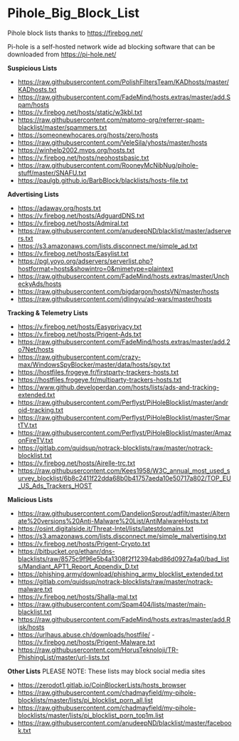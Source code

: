 # Pihole_Big_Block_List
Pihole block lists thanks to https://firebog.net/

Pi-hole is a self-hosted network wide ad blocking software that can be downloaded from https://pi-hole.net/


**Suspicious Lists**

- https://raw.githubusercontent.com/PolishFiltersTeam/KADhosts/master/KADhosts.txt
- https://raw.githubusercontent.com/FadeMind/hosts.extras/master/add.Spam/hosts
- https://v.firebog.net/hosts/static/w3kbl.txt
- https://raw.githubusercontent.com/matomo-org/referrer-spam-blacklist/master/spammers.txt
- https://someonewhocares.org/hosts/zero/hosts
- https://raw.githubusercontent.com/VeleSila/yhosts/master/hosts
- https://winhelp2002.mvps.org/hosts.txt
- https://v.firebog.net/hosts/neohostsbasic.txt
- https://raw.githubusercontent.com/RooneyMcNibNug/pihole-stuff/master/SNAFU.txt
- https://paulgb.github.io/BarbBlock/blacklists/hosts-file.txt

**Advertising Lists**

- https://adaway.org/hosts.txt
- https://v.firebog.net/hosts/AdguardDNS.txt
- https://v.firebog.net/hosts/Admiral.txt
- https://raw.githubusercontent.com/anudeepND/blacklist/master/adservers.txt
- https://s3.amazonaws.com/lists.disconnect.me/simple_ad.txt
- https://v.firebog.net/hosts/Easylist.txt
- https://pgl.yoyo.org/adservers/serverlist.php?hostformat=hosts&showintro=0&mimetype=plaintext
- https://raw.githubusercontent.com/FadeMind/hosts.extras/master/UncheckyAds/hosts
- https://raw.githubusercontent.com/bigdargon/hostsVN/master/hosts
- https://raw.githubusercontent.com/jdlingyu/ad-wars/master/hosts

**Tracking & Telemetry Lists**

- https://v.firebog.net/hosts/Easyprivacy.txt
- https://v.firebog.net/hosts/Prigent-Ads.txt
- https://raw.githubusercontent.com/FadeMind/hosts.extras/master/add.2o7Net/hosts
- https://raw.githubusercontent.com/crazy-max/WindowsSpyBlocker/master/data/hosts/spy.txt
- https://hostfiles.frogeye.fr/firstparty-trackers-hosts.txt
- https://hostfiles.frogeye.fr/multiparty-trackers-hosts.txt
- https://www.github.developerdan.com/hosts/lists/ads-and-tracking-extended.txt
- https://raw.githubusercontent.com/Perflyst/PiHoleBlocklist/master/android-tracking.txt
- https://raw.githubusercontent.com/Perflyst/PiHoleBlocklist/master/SmartTV.txt
- https://raw.githubusercontent.com/Perflyst/PiHoleBlocklist/master/AmazonFireTV.txt
- https://gitlab.com/quidsup/notrack-blocklists/raw/master/notrack-blocklist.txt
- https://v.firebog.net/hosts/Airelle-trc.txt
- https://raw.githubusercontent.com/Kees1958/W3C_annual_most_used_survey_blocklist/6b8c2411f22dda68b0b41757aeda10e50717a802/TOP_EU_US_Ads_Trackers_HOST

**Malicious Lists**

- https://raw.githubusercontent.com/DandelionSprout/adfilt/master/Alternate%20versions%20Anti-Malware%20List/AntiMalwareHosts.txt
- https://osint.digitalside.it/Threat-Intel/lists/latestdomains.txt
- https://s3.amazonaws.com/lists.disconnect.me/simple_malvertising.txt
- https://v.firebog.net/hosts/Prigent-Crypto.txt
- https://bitbucket.org/ethanr/dns-blacklists/raw/8575c9f96e5b4a1308f2f12394abd86d0927a4a0/bad_lists/Mandiant_APT1_Report_Appendix_D.txt
- https://phishing.army/download/phishing_army_blocklist_extended.txt
- https://gitlab.com/quidsup/notrack-blocklists/raw/master/notrack-malware.txt
- https://v.firebog.net/hosts/Shalla-mal.txt
- https://raw.githubusercontent.com/Spam404/lists/master/main-blacklist.txt
- https://raw.githubusercontent.com/FadeMind/hosts.extras/master/add.Risk/hosts
- https://urlhaus.abuse.ch/downloads/hostfile/
-https://v.firebog.net/hosts/Prigent-Malware.txt
- https://raw.githubusercontent.com/HorusTeknoloji/TR-PhishingList/master/url-lists.txt


**Other Lists** PLEASE NOTE: These lists may block social media sites 

- https://zerodot1.gitlab.io/CoinBlockerLists/hosts_browser
- https://raw.githubusercontent.com/chadmayfield/my-pihole-blocklists/master/lists/pi_blocklist_porn_all.list
- https://raw.githubusercontent.com/chadmayfield/my-pihole-blocklists/master/lists/pi_blocklist_porn_top1m.list
- https://raw.githubusercontent.com/anudeepND/blacklist/master/facebook.txt
